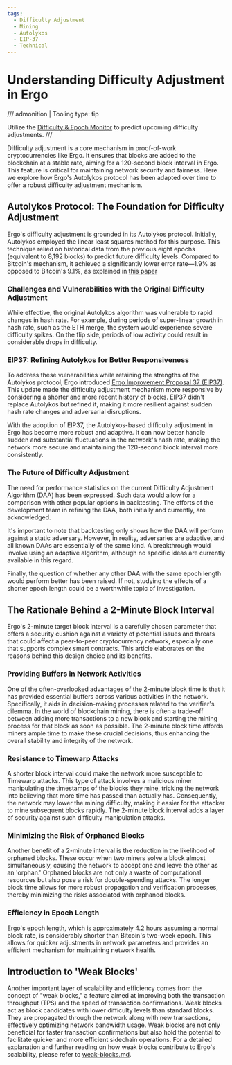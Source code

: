 ```yaml
---
tags:
  - Difficulty Adjustment
  - Mining
  - Autolykos
  - EIP-37
  - Technical
---
```


# Understanding Difficulty Adjustment in Ergo

/// admonition | Tooling
    type: tip

Utilize the [Difficulty & Epoch Monitor](https://cds.oette.info/ergo_diff.htm) to predict upcoming difficulty adjustments.
///

Difficulty adjustment is a core mechanism in proof-of-work cryptocurrencies like Ergo. It ensures that blocks are added to the blockchain at a stable rate, aiming for a 120-second block interval in Ergo. This feature is critical for maintaining network security and fairness. Here we explore how Ergo's Autolykos protocol has been adapted over time to offer a robust difficulty adjustment mechanism.

## Autolykos Protocol: The Foundation for Difficulty Adjustment

Ergo's difficulty adjustment is grounded in its Autolykos protocol. Initially, Autolykos employed the linear least squares method for this purpose. This technique relied on historical data from the previous eight epochs (equivalent to 8,192 blocks) to predict future difficulty levels. Compared to Bitcoin's mechanism, it achieved a significantly lower error rate—1.9% as opposed to Bitcoin's 9.1%, as explained in [this paper](https://eprint.iacr.org/2017/731.pdf)

### Challenges and Vulnerabilities with the Original Difficulty Adjustment

While effective, the original Autolykos algorithm was vulnerable to rapid changes in hash rate. For example, during periods of super-linear growth in hash rate, such as the ETH merge, the system would experience severe difficulty spikes. On the flip side, periods of low activity could result in considerable drops in difficulty.

### EIP37: Refining Autolykos for Better Responsiveness

To address these vulnerabilities while retaining the strengths of the Autolykos protocol, Ergo introduced [Ergo Improvement Proposal 37 (EIP37)](eip37.md). This update made the difficulty adjustment mechanism more responsive by considering a shorter and more recent history of blocks. EIP37 didn't replace Autolykos but refined it, making it more resilient against sudden hash rate changes and adversarial disruptions.

With the adoption of EIP37, the Autolykos-based difficulty adjustment in Ergo has become more robust and adaptive. It can now better handle sudden and substantial fluctuations in the network's hash rate, making the network more secure and maintaining the 120-second block interval more consistently.

### The Future of Difficulty Adjustment

The need for performance statistics on the current Difficulty Adjustment Algorithm (DAA) has been expressed. Such data would allow for a comparison with other popular options in backtesting. The efforts of the development team in refining the DAA, both initially and currently, are acknowledged.

It's important to note that backtesting only shows how the DAA will perform against a static adversary. However, in reality, adversaries are adaptive, and all known DAAs are essentially of the same kind. A breakthrough would involve using an adaptive algorithm, although no specific ideas are currently available in this regard.

Finally, the question of whether any other DAA with the same epoch length would perform better has been raised. If not, studying the effects of a shorter epoch length could be a worthwhile topic of investigation.


## The Rationale Behind a 2-Minute Block Interval

Ergo's 2-minute target block interval is a carefully chosen parameter that offers a security cushion against a variety of potential issues and threats that could affect a peer-to-peer cryptocurrency network, especially one that supports complex smart contracts. This article elaborates on the reasons behind this design choice and its benefits.

### Providing Buffers in Network Activities

One of the often-overlooked advantages of the 2-minute block time is that it has provided essential buffers across various activities in the network. Specifically, it aids in decision-making processes related to the verifier's dilemma. In the world of blockchain mining, there is often a trade-off between adding more transactions to a new block and starting the mining process for that block as soon as possible. The 2-minute block time affords miners ample time to make these crucial decisions, thus enhancing the overall stability and integrity of the network.

### Resistance to Timewarp Attacks

A shorter block interval could make the network more susceptible to Timewarp attacks. This type of attack involves a malicious miner manipulating the timestamps of the blocks they mine, tricking the network into believing that more time has passed than actually has. Consequently, the network may lower the mining difficulty, making it easier for the attacker to mine subsequent blocks rapidly. The 2-minute block interval adds a layer of security against such difficulty manipulation attacks.

### Minimizing the Risk of Orphaned Blocks

Another benefit of a 2-minute interval is the reduction in the likelihood of orphaned blocks. These occur when two miners solve a block almost simultaneously, causing the network to accept one and leave the other as an 'orphan.' Orphaned blocks are not only a waste of computational resources but also pose a risk for double-spending attacks. The longer block time allows for more robust propagation and verification processes, thereby minimizing the risks associated with orphaned blocks.

### Efficiency in Epoch Length

Ergo's epoch length, which is approximately 4.2 hours assuming a normal block rate, is considerably shorter than Bitcoin's two-week epoch. This allows for quicker adjustments in network parameters and provides an efficient mechanism for maintaining network health.

## Introduction to 'Weak Blocks'

Another important layer of scalability and efficiency comes from the concept of "weak blocks," a feature aimed at improving both the transaction throughput (TPS) and the speed of transaction confirmations. Weak blocks act as block candidates with lower difficulty levels than standard blocks. They are propagated through the network along with new transactions, effectively optimizing network bandwidth usage. Weak blocks are not only beneficial for faster transaction confirmations but also hold the potential to facilitate quicker and more efficient sidechain operations. For a detailed explanation and further reading on how weak blocks contribute to Ergo's scalability, please refer to [weak-blocks.md](weak-blocks.md).
